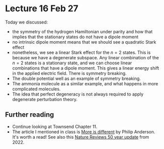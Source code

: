 # Lecture 16 Feb 27

Today we discussed:

- the symmetry of the hydrogen Hamiltonian under parity and how that implies that the stationary states do not have a dipole moment
- no intrinsic dipole moment means that we should see a quadratic Stark effect
- nonetheless, we see a linear Stark effect for the $n=2$ states. This is because we have a degenerate subspace. Any linear combination of the $n=2$ states is a stationary state, and we can choose linear combinations that have a dipole moment. This gives a linear energy shift in the applied electric field. There is symmetry breaking.
- The double potential well as an example of symmetry breaking. 
- The ammonia molecule as a similar example, and what happens in more complicated molecules.
- The idea that perfect degeneracy is not always required to apply degenerate perturbation theory.


## Further reading

- Continue looking at Townsend Chapter 11.
- The article I mentioned in class is [More is different](https://www.science.org/doi/10.1126/science.177.4047.393) by Philip Anderson. It's worth a read! See also this [Nature Reviews 50 year update](https://www.nature.com/articles/s42254-022-00483-x) from 2022.


